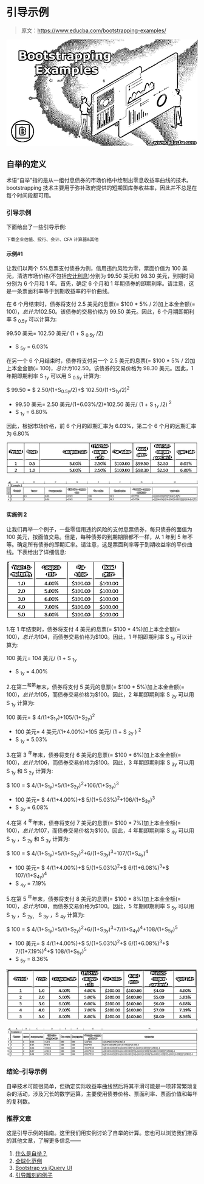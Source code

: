 # 引导示例

> 原文：<https://www.educba.com/bootstrapping-examples/>

![Bootstrapping Examples](img/c02b5fd3b3405d7048a60de8c7bafc44.png)



## 自举的定义

术语“自举”指的是从一组付息债券的市场价格中绘制出零息收益率曲线的技术。bootstrapping 技术主要用于弥补政府提供的短期国库券收益率，因此并不总是在每个时间段都可用。

### 引导示例

下面给出了一些引导示例:

<small>下载企业估值、投行、会计、CFA 计算器&其他</small>

#### 示例#1

让我们以两个 5%息票支付债券为例，信用违约风险为零，票面价值为 100 美元，清洁市场价格(不包括[应计利息](https://www.educba.com/accrued-interest-formula/))分别为 99.50 美元和 98.30 美元，到期时间分别为 6 个月和 1 年。首先，确定 6 个月和 1 年期债券的即期利率。请注意，这是一条票面利率等于到期收益率的平价曲线。

在 6 个月结束时，债券将支付 2.5 美元的息票(= $100 * 5% / 2)加上本金金额(= $100)，总计为$102.50。该债券的交易价格为 99.50 美元。因此，6 个月期即期利率 S <sub>0.5y</sub> 可以计算为:

99.50 美元= 102.50 美元/ (1 + S <sub>0.5y</sub> /2)

*   S <sub>5y</sub> = 6.03%

在另一个 6 个月结束时，债券将支付另一个 2.5 美元的息票(= $100 * 5% / 2)加上本金金额(= $100)，总计为$102.50。该债券的交易价格为 98.30 美元。因此，1 年期即期利率 S <sub>1y</sub> 可以用 S <sub>0.5y</sub> 计算为:

$ 99.50 = $ 2.50/(1+S<sub>0.5y</sub>/2)+$ 102.50/(1+S<sub>1y</sub>/2)<sup>2</sup>

*   99.50 美元= 2.50 美元/(1+6.03%/2)+102.50 美元/ (1 + S <sub>1y</sub> /2) <sup>2</sup>
*   S <sub>1y</sub> = 6.80%

因此，根据市场价格，前 6 个月的即期汇率为 6.03%，第二个 6 个月的远期汇率为 6.80%

![bootstapping examples 1](img/2356ebc5c76d1f9b868e6f60e4c59d76.png)



![bootstapping examples](img/ac6bab608e023ae0772e62abd8c5a798.png)



#### 实施例 2

让我们再举一个例子，一些零信用违约风险的支付息票债券，每只债券的面值为 100 美元，按面值交易。但是，每种债券的到期期限都不一样，从 1 年到 5 年不等。确定所有债券的即期汇率。请注意，这是票面利率等于到期收益率的平价曲线。下表给出了详细信息:

![coupon rate](img/d914be7e4b7c1897de353308a41840e6.png)



1.在 1 年结束时，债券将支付 4 美元的息票(= $100 * 4%)加上本金金额(= $100)，总计为$104，而债券交易价格为$100。因此，1 年期即期利率 S <sub>1y</sub> 可以计算为:

100 美元= 104 美元/ (1 + S <sub>1y</sub>

*   S <sub>1y</sub> = 4.00%

2.在第二<sup>和第</sup>年末，债券将支付 5 美元的息票(= $100 * 5%)加上本金金额(= $100)，总计为$105，而债券交易价格为$100。因此，2 年期即期利率 S <sub>2y</sub> 可以用 S <sub>1y</sub> 计算为:

100 美元= $ 4/(1+S<sub>1y</sub>)+105/(1+S<sub>2y</sub>)<sup>2</sup>

*   100 美元= 4 美元/(1+4.00%)+105 美元/ (1 + S <sub>2y</sub> ) <sup>2</sup>
*   S <sub>1y</sub> = 5.03%

3.在第 3 <sup>年</sup>年末，债券将支付 6 美元的息票(= $100 * 6%)加上本金金额(= $100)，总计为$106，而债券交易价格为$100。因此，3 年期即期利率 S <sub>3y</sub> 可以用 S <sub>1y</sub> 和 S <sub>2y</sub> 计算为:

$ 100 = $ 4/(1+S<sub>1y</sub>)+5/(1+S<sub>2y</sub>)<sup>2</sup>+106/(1+S<sub>3y</sub>)<sup>3</sup>

*   100 美元= $ 4/(1+4.00%)+$ 5/(1+5.03%)<sup>2</sup>+106/(1+S<sub>3y</sub>)<sup>3</sup>
*   S <sub>3y</sub> = 6.08%

4.在第 4 <sup>年</sup>年末，债券将支付 7 美元的息票(= $100 * 7%)加上本金金额(= $100)，总计为$107，而债券交易价格为$100。因此，4 年期即期利率 S <sub>4y</sub> 可以用 S <sub>1y</sub> ，S <sub>2y</sub> 和 S <sub>3y</sub> 计算为:

$ 100 = $ 4/(1+S<sub>1y</sub>)+5/(1+S<sub>2y</sub>)<sup>2</sup>+6/(1+S<sub>3y</sub>)<sup>3</sup>+107/(1+S<sub>4y</sub>)<sup>4</sup>

*   100 美元= $ 4/(1+4.00%)+$ 5/(1+5.03%)<sup>2</sup>+$ 6/(1+6.08%)<sup>3</sup>+$ 107/(1+S<sub>4y</sub>)<sup>4</sup>
*   S <sub>4y</sub> = 7.19%

5.在第 5 <sup>年</sup>年末，债券将支付 8 美元的息票(= $100 * 8%)加上本金金额(= $100)，总计为$108，而债券交易价格为$100。因此，5 年期即期利率 S <sub>5y</sub> 可以用 S <sub>1y</sub> ，S <sub>2y，</sub> S <sub>3y</sub> ，S <sub>4y</sub> 计算为:

$ 100 = $ 4/(1+S<sub>1y</sub>)+5/(1+S<sub>2y</sub>)<sup>2</sup>+6/(1+S<sub>3y</sub>)<sup>3</sup>+7/(1+S<sub>4y</sub>)<sup>4</sup>+108/(1+S<sub>5y</sub>)<sup>5</sup>

*   100 美元= $ 4/(1+4.00%)+$ 5/(1+5.03%)<sup>2</sup>+$ 6/(1+6.08%)<sup>3</sup>+$ 7/(1+7.19%)<sup>4</sup>+$ 108/(1+S<sub>5y</sub>)<sup>5</sup>
*   S <sub>5y</sub> = 8.36%

![5-year spot rate](img/5a5adc6790309c5b42a61bd206ca4c9f.png)



![examples 2](img/e3dde7ae7d2c228be6f5fa11c74b6a8d.png)



### 结论–引导示例

自举技术可能很简单，但确定实际收益率曲线然后将其平滑可能是一项非常繁琐复杂的活动，涉及冗长的数学运算，主要使用债券价格、票面利率、票面价值和每年的复利数。

### 推荐文章

这是引导示例的指南。这里我们用实例讨论了自举的计算。您也可以浏览我们推荐的其他文章，了解更多信息——

1.  [什么是自举？](https://www.educba.com/what-is-bootstrap/)
2.  [全球化范例](https://www.educba.com/globalization-example/)
3.  [Bootstrap vs jQuery UI](https://www.educba.com/bootstrap-vs-jquery-ui/)
4.  [引导雕刻的例子](https://www.educba.com/bootstrap-glyphicons/)





